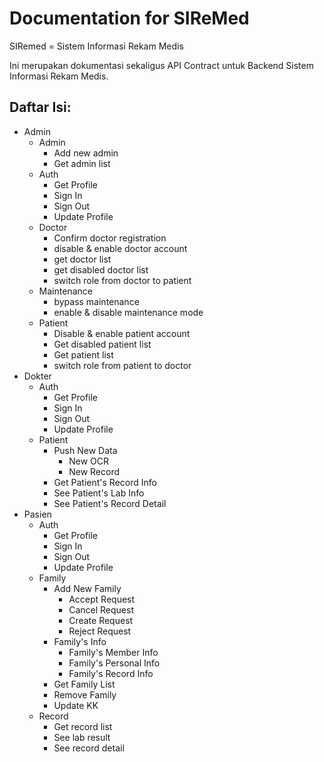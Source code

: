 # Documentation for SIReMed

SIRemed = Sistem Informasi Rekam Medis

Ini merupakan dokumentasi sekaligus API Contract untuk Backend Sistem Informasi Rekam Medis.

## Daftar Isi:

- Admin
	- Admin
		- Add new admin
		- Get admin list
	- Auth
		- Get Profile
		- Sign In
		- Sign Out
		- Update Profile
	- Doctor
		- Confirm doctor registration
		- disable & enable doctor account
		- get doctor list
		- get disabled doctor list
		- switch role from doctor to patient 
	- Maintenance
		- bypass maintenance
		- enable & disable maintenance mode
	- Patient
		- Disable & enable patient account
		- Get disabled patient list
		- Get patient list
		- switch role from patient to doctor
- Dokter
	- Auth
		- Get Profile
		- Sign In
		- Sign Out
		- Update Profile
	- Patient
		- Push New Data
			- New OCR
			- New Record
		- Get Patient's Record Info
		- See Patient's Lab Info
		- See Patient's Record Detail
- Pasien
	- Auth
		- Get Profile
		- Sign In
		- Sign Out
		- Update Profile
	- Family
		- Add New Family
			- Accept Request
			- Cancel Request
			- Create Request
			- Reject Request
		- Family's Info
			- Family's Member Info
			- Family's Personal Info
			- Family's Record Info
		- Get Family List
		- Remove Family
		- Update KK
	- Record
		- Get record list
		- See lab result
		- See record detail